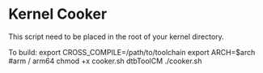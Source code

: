 Kernel Cooker
=============

This script need to be placed in the root of your kernel directory.

To build:
	export CROSS_COMPILE=/path/to/toolchain
	export ARCH=$arch #arm / arm64
	chmod +x cooker.sh dtbToolCM
	./cooker.sh